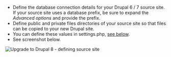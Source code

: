 * Define the database connection details for your Drupal 6 / 7 source site. If your source site uses a database prefix, be sure to expand the _Advanced options_ and provide the prefix.
* Define public and private files directories of your source site so that files can be copied to your new Drupal site.
* You can define these values in settings.php, [see below](https://www.drupal.org/node/2257723#s-set-default-values-in-settingsphp-for-the-migrate-drupal-ui-upgrade).
* See screenshot below.

![Upgrade to Drupal 8 - defining source site](https://www.drupal.org/files/d8-upgrade-source-site.png)